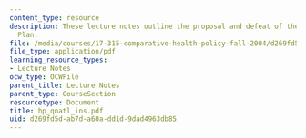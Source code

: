 ```yaml
---
content_type: resource
description: These lecture notes outline the proposal and defeat of the Clinton Health
  Plan.
file: /media/courses/17-315-comparative-health-policy-fall-2004/d269fd5dab7da60add1d9dad4963db85_hp_qnatl_ins.pdf
file_type: application/pdf
learning_resource_types:
- Lecture Notes
ocw_type: OCWFile
parent_title: Lecture Notes
parent_type: CourseSection
resourcetype: Document
title: hp_qnatl_ins.pdf
uid: d269fd5d-ab7d-a60a-dd1d-9dad4963db85
---
```

